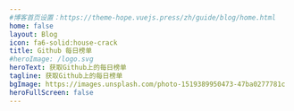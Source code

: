 ```yaml
---
#博客首页设置：https://theme-hope.vuejs.press/zh/guide/blog/home.html
home: false
layout: Blog
icon: fa6-solid:house-crack
title: Github 每日榜单
#heroImage: /logo.svg
heroText: 获取Github上的每日榜单
tagline: 获取Github上的每日榜单
bgImage: https://images.unsplash.com/photo-1519389950473-47ba0277781c
heroFullScreen: false
---
```

